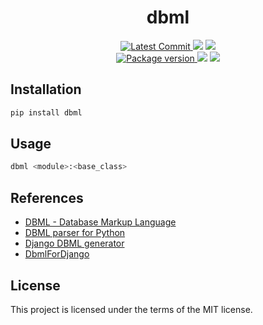 <h1 align="center">
    <strong>dbml</strong>
</h1>
<p align="center">
    <a href="https://github.com/Kludex/dbml" target="_blank">
        <img src="https://img.shields.io/github/last-commit/Kludex/dbml" alt="Latest Commit">
    </a>
        <img src="https://img.shields.io/github/workflow/status/Kludex/dbml/Test">
        <img src="https://img.shields.io/codecov/c/github/Kludex/dbml">
    <br />
    <a href="https://pypi.org/project/dbml" target="_blank">
        <img src="https://img.shields.io/pypi/v/dbml" alt="Package version">
    </a>
    <img src="https://img.shields.io/pypi/pyversions/dbml">
    <img src="https://img.shields.io/github/license/Kludex/dbml">
</p>

## Installation

```bash
pip install dbml
```

## Usage

```bash
dbml <module>:<base_class>
```

## References

- [DBML - Database Markup Language](https://www.dbml.org/home/#intro)
- [DBML parser for Python](https://github.com/Vanderhoof/PyDBML)
- [Django DBML generator](https://github.com/makecodes/django-dbml/tree/master)
- [DbmlForDjango](https://github.com/hamedsj/DbmlForDjango)

## License

This project is licensed under the terms of the MIT license.
